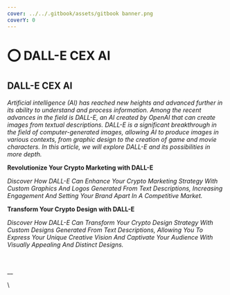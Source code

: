 ```yaml
---
cover: ../../.gitbook/assets/gitbook banner.png
coverY: 0
---
```


# ⭕ DALL-E CEX AI

## DALL-E CEX AI

&#x20;_Artificial intelligence (AI) has reached new heights and advanced further in its ability to understand and process information. Among the recent advances in the field is DALL-E, an AI created by OpenAI that can create images from textual descriptions. DALL-E is a significant breakthrough in the field of computer-generated images, allowing AI to produce images in various contexts, from graphic design to the creation of game and movie characters. In this article, we will explore DALL-E and its possibilities in more depth._

**Revolutionize Your Crypto Marketing with DALL-E**

_Discover How DALL-E Can Enhance Your Crypto Marketing Strategy With Custom Graphics And Logos Generated From Text Descriptions, Increasing Engagement And Setting Your Brand Apart In A Competitive Market._

**Transform Your Crypto Design with DALL-E**

_Discover How DALL-E Can Transform Your Crypto Design Strategy With Custom Designs Generated From Text Descriptions, Allowing You To Express Your Unique Creative Vision And Captivate Your Audience With Visually Appealing And Distinct Designs._

[\
](https://cex-ai.gitbook.io/cex-ai-exchange/products/dall-e-cex-ai)

__

\
